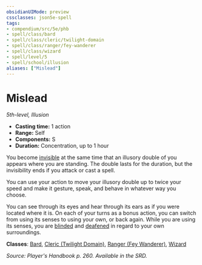 ```yaml
---
obsidianUIMode: preview
cssclasses: json5e-spell
tags:
- compendium/src/5e/phb
- spell/class/bard
- spell/class/cleric/twilight-domain
- spell/class/ranger/fey-wanderer
- spell/class/wizard
- spell/level/5
- spell/school/illusion
aliases: ["Mislead"]
---
```

# Mislead
*5th-level, Illusion*  

- **Casting time:** 1 action
- **Range:** Self
- **Components:** S
- **Duration:** Concentration, up to 1 hour

You become [invisible](_conditions.md#invisible) at the same time that an illusory double of you appears where you are standing. The double lasts for the duration, but the invisibility ends if you attack or cast a spell.

You can use your action to move your illusory double up to twice your speed and make it gesture, speak, and behave in whatever way you choose.

You can see through its eyes and hear through its ears as if you were located where it is. On each of your turns as a bonus action, you can switch from using its senses to using your own, or back again. While you are using its senses, you are [blinded](_conditions.md#blinded) and [deafened](_conditions.md#deafened) in regard to your own surroundings.

**Classes**: [Bard](compendium/classes/bard.md), [Cleric (Twilight Domain)](compendium/classes/cleric-twilight-domain-tce.md), [Ranger (Fey Wanderer)](compendium/classes/ranger-fey-wanderer-tce.md), [Wizard](compendium/classes/wizard.md)

*Source: Player's Handbook p. 260. Available in the SRD.*